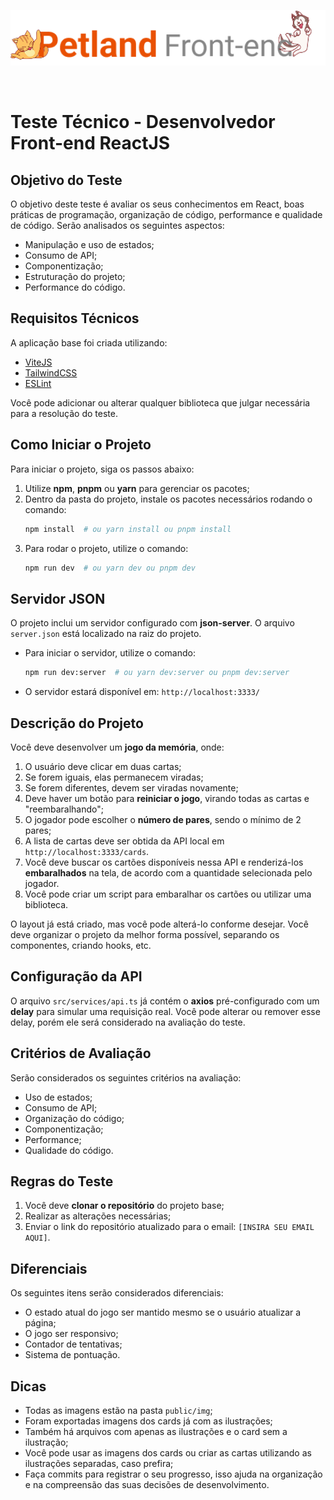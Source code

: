 <p align="center"><img src="public/readme/logo.png" alt="Petland Front-end" width="700"></p>
<br />

# Teste Técnico - Desenvolvedor Front-end ReactJS

## Objetivo do Teste
O objetivo deste teste é avaliar os seus conhecimentos em React, boas práticas de programação, organização de código, performance e qualidade de código. Serão analisados os seguintes aspectos:
- Manipulação e uso de estados;
- Consumo de API;
- Componentização;
- Estruturação do projeto;
- Performance do código.

## Requisitos Técnicos
A aplicação base foi criada utilizando:
- [ViteJS](https://vitejs.dev/)
- [TailwindCSS](https://tailwindcss.com/)
- [ESLint](https://eslint.org/)

Você pode adicionar ou alterar qualquer biblioteca que julgar necessária para a resolução do teste.

## Como Iniciar o Projeto
Para iniciar o projeto, siga os passos abaixo:
1. Utilize **npm**, **pnpm** ou **yarn** para gerenciar os pacotes;
2. Dentro da pasta do projeto, instale os pacotes necessários rodando o comando:
   ```sh
   npm install  # ou yarn install ou pnpm install
   ```
3. Para rodar o projeto, utilize o comando:
   ```sh
   npm run dev  # ou yarn dev ou pnpm dev
   ```

## Servidor JSON
O projeto inclui um servidor configurado com **json-server**. O arquivo `server.json` está localizado na raiz do projeto.

- Para iniciar o servidor, utilize o comando:
   ```sh
   npm run dev:server  # ou yarn dev:server ou pnpm dev:server
   ```
- O servidor estará disponível em: `http://localhost:3333/`

## Descrição do Projeto
Você deve desenvolver um **jogo da memória**, onde:
1. O usuário deve clicar em duas cartas;
2. Se forem iguais, elas permanecem viradas;
3. Se forem diferentes, devem ser viradas novamente;
4. Deve haver um botão para **reiniciar o jogo**, virando todas as cartas e "reembaralhando";
5. O jogador pode escolher o **número de pares**, sendo o mínimo de 2 pares;
6. A lista de cartas deve ser obtida da API local em `http://localhost:3333/cards`.
7. Você deve buscar os cartões disponíveis nessa API e renderizá-los **embaralhados** na tela, de acordo com a quantidade selecionada pelo jogador.
8. Você pode criar um script para embaralhar os cartões ou utilizar uma biblioteca.

O layout já está criado, mas você pode alterá-lo conforme desejar.
Você deve organizar o projeto da melhor forma possível, separando os componentes, criando hooks, etc.

## Configuração da API
O arquivo `src/services/api.ts` já contém o **axios** pré-configurado com um **delay** para simular uma requisição real. Você pode alterar ou remover esse delay, porém ele será considerado na avaliação do teste.

## Critérios de Avaliação
Serão considerados os seguintes critérios na avaliação:
- Uso de estados;
- Consumo de API;
- Organização do código;
- Componentização;
- Performance;
- Qualidade do código.

## Regras do Teste
1. Você deve **clonar o repositório** do projeto base;
2. Realizar as alterações necessárias;
3. Enviar o link do repositório atualizado para o email: `[INSIRA SEU EMAIL AQUI]`.

## Diferenciais
Os seguintes itens serão considerados diferenciais:
- O estado atual do jogo ser mantido mesmo se o usuário atualizar a página;
- O jogo ser responsivo;
- Contador de tentativas;
- Sistema de pontuação.

## Dicas
- Todas as imagens estão na pasta `public/img`;
- Foram exportadas imagens dos cards já com as ilustrações;
- Também há arquivos com apenas as ilustrações e o card sem a ilustração;
- Você pode usar as imagens dos cards ou criar as cartas utilizando as ilustrações separadas, caso prefira;
- Faça commits para registrar o seu progresso, isso ajuda na organização e na compreensão das suas decisões de desenvolvimento.
